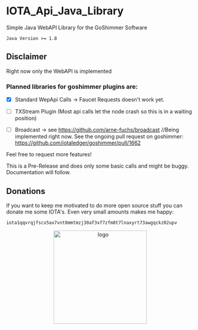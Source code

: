# IOTA_Api_Java_Library
Simple Java WebAPI Library for the GoShimmer Software

```
Java Version >= 1.8
```

## Disclaimer
Right now only the WebAPI is implemented

### Planned libraries for goshimmer plugins are:
- [X] Standard WepApi Calls
-> Faucet Requests doesn't work yet.

- [ ] TXStream Plugin (Most api calls let the node crash so this is in a waiting position)

- [ ] Broadcast -> see https://github.com/arne-fuchs/broadcast //Being implemented right now. See the ongoing pull request on goshimmer: https://github.com/iotaledger/goshimmer/pull/1662

Feel free to request more features!

This is a Pre-Release and does only some basic calls and might be buggy.
Documentation will follow.

## Donations
If you want to keep me motivated to do more open source stuff you can donate me some IOTA's. Even very small amounts makes me happy:

```
iota1qqvrqjfscx5ax7vnt8mmtmzj30af3xf7zfm8t7lnaxyrt73awgqckz02upv
```
<p align="center">
  <img src="https://paesserver.de/img/qr.png?raw=true" width="250" title="logo">
</p>

